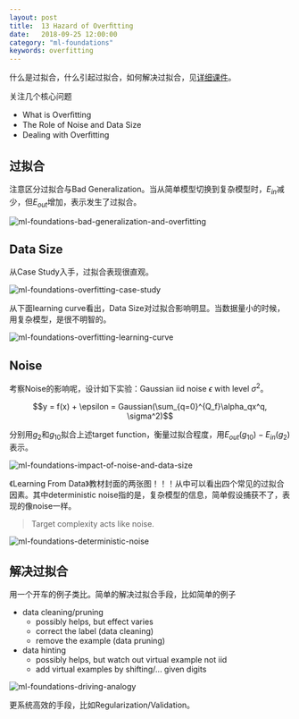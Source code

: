 ```yaml
---
layout: post
title:  13 Hazard of Overﬁtting
date:   2018-09-25 12:00:00
category: "ml-foundations"
keywords: overfitting
---
```


什么是过拟合，什么引起过拟合，如何解决过拟合，见[详细课件](https://www.csie.ntu.edu.tw/~htlin/mooc/doc/13_handout.pdf)。

关注几个核心问题

+ What is Overﬁtting
+ The Role of Noise and Data Size
+ Dealing with Overﬁtting

## 过拟合

注意区分过拟合与Bad Generalization。当从简单模型切换到复杂模型时，$E_{in}$减少，但$E_{out}$增加，表示发生了过拟合。

![ml-foundations-bad-generalization-and-overfitting](https://images-1256734305.cos.ap-beijing.myqcloud.com/ml-foundations-bad-generalization-and-overfitting.png)


## Data Size

从Case Study入手，过拟合表现很直观。

![ml-foundations-overfitting-case-study](https://images-1256734305.cos.ap-beijing.myqcloud.com/ml-foundations-overfitting-case-study.png)

从下面learning curve看出，Data Size对过拟合影响明显。当数据量小的时候，用复杂模型，是很不明智的。

![ml-foundations-overfitting-learning-curve](https://images-1256734305.cos.ap-beijing.myqcloud.com/ml-foundations-overfitting-learning-curve.png)

## Noise

考察Noise的影响呢，设计如下实验：Gaussian iid noise $\epsilon$ with level $\sigma^2$。

$$y = f(x) + \epsilon = Gaussian(\sum_{q=0}^{Q_f}\alpha_qx^q, \sigma^2)$$

分别用$g_2$和$g_{10}$拟合上述target function，衡量过拟合程度，用$E_{out}(g_{10}) - E_{in}(g_2)$表示。

![ml-foundations-impact-of-noise-and-data-size](https://images-1256734305.cos.ap-beijing.myqcloud.com/ml-foundations-impact-of-noise-and-data-size.png)

《Learning From Data》教材封面的两张图！！！从中可以看出四个常见的过拟合因素。其中deterministic noise指的是，复杂模型的信息，简单假设捕获不了，表现的像noise一样。

> Target complexity acts like noise.

![ml-foundations-deterministic-noise](https://images-1256734305.cos.ap-beijing.myqcloud.com/ml-foundations-deterministic-noise.png)

## 解决过拟合

用一个开车的例子类比。简单的解决过拟合手段，比如简单的例子

+ data cleaning/pruning
    - possibly helps, but effect varies 
    - correct the label (data cleaning)
    - remove the example (data pruning)
+ data hinting
    - possibly helps, but watch out virtual example not iid
    - add virtual examples by shifting/... given digits

![ml-foundations-driving-analogy](https://images-1256734305.cos.ap-beijing.myqcloud.com/ml-foundations-driving-analogy.png)

更系统高效的手段，比如Regularization/Validation。


